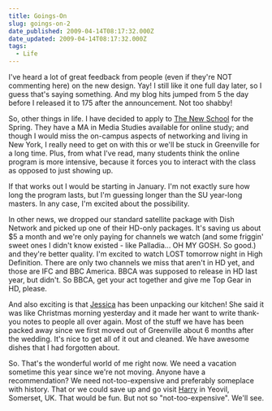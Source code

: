 ```yaml
---
title: Goings-On
slug: goings-on-2
date_published: 2009-04-14T08:17:32.000Z
date_updated: 2009-04-14T08:17:32.000Z
tags:
  - Life
---
```


I've heard a lot of great feedback from people (even if they're NOT commenting here) on the new design. Yay! I still like it one full day later, so I guess that's saying something. And my blog hits jumped from 5 the day before I released it to 175 after the announcement. Not too shabby!

So, other things in life. I have decided to apply to [The New School](https://newschool.edu/) for the Spring. They have a MA in Media Studies available for online study; and though I would miss the on-campus aspects of networking and living in New York, I really need to get on with this or we'll be stuck in Greenville for a long time. Plus, from what I've read, many students think the online program is more intensive, because it forces you to interact with the class as opposed to just showing up.

If that works out I would be starting in January. I'm not exactly sure how long the program lasts, but I'm guessing longer than the SU year-long masters. In any case, I'm excited about the possibility.

In other news, we dropped our standard satellite package with Dish Network and picked up one of their HD-only packages. It's saving us about $5 a month and we're only paying for channels we watch (and some friggin' sweet ones I didn't know existed - like Palladia... OH MY GOSH. So good.) and they're better quality. I'm excited to watch LOST tomorrow night in High Definition. There are only two channels we miss that aren't in HD yet, and those are IFC and BBC America. BBCA was supposed to release in HD last year, but didn't. So BBCA, get your act together and give me Top Gear in HD, please.

And also exciting is that [Jessica](https://waysideviolet.com) has been unpacking our kitchen! She said it was like Christmas morning yesterday and it made her want to write thank-you notes to people all over again. Most of the stuff we have has been packed away since we first moved out of Greenville about 6 months after the wedding. It's nice to get all of it out and cleaned. We have awesome dishes that I had forgotten about.

So. That's the wonderful world of me right now. We need a vacation sometime this year since we're not moving. Anyone have a recommendation? We need not-too-expensive and preferably someplace with history. That or we could save up and go visit [Harry](http://mynameisharry.tumblr.com/) in Yeovil, Somerset, UK. That would be fun. But not so "not-too-expensive". We'll see.
